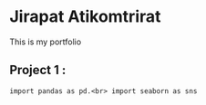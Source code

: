 # Jirapat Atikomtrirat

This is my portfolio

## Project 1  :
`import pandas as pd.<br>
import seaborn as sns`
